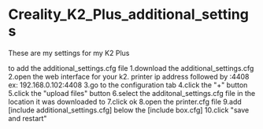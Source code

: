 # Creality_K2_Plus_additional_settings


These are my settings for my K2 Plus

to add the additional_settings.cfg file
1.download the additional_settings.cfg
2.open the web interface for your k2. printer ip address followed by :4408    ex: 192.168.0.102:4408
3.go to the configuration tab
4.click the "+" button
5.click the "upload files" button
6.select the additonal_settings.cfg file in the location it was downloaded to
7.click ok
8.open the printer.cfg file
9.add  [include additional_settings.cfg] below the [include box.cfg]
10.click "save and restart"
